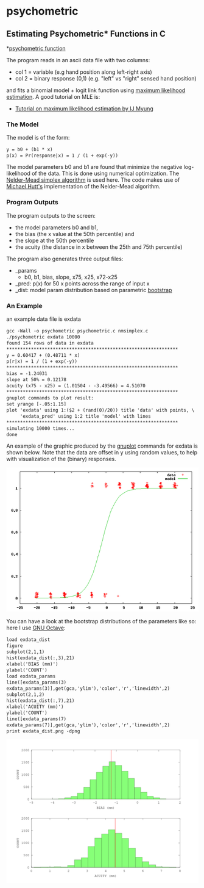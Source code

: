 psychometric
============

Estimating Psychometric* Functions in C
---------------------------------------

*[psychometric function](http://en.wikipedia.org/wiki/Psychometric_function)

The program reads in an ascii data file with two columns:

* col 1 = variable (e.g hand position along left-right axis)
* col 2 = binary response (0,1) (e.g. "left" vs "right" sensed hand position)

and fits a binomial model + logit link function using [maximum likelihood estimation](http://en.wikipedia.org/wiki/Maximum_likelihood). A good tutorial on MLE is:

* [Tutorial on maximum likelihood estimation by IJ Myung](http://www.sciencedirect.com/science/article/pii/S0022249602000287)

### The Model

The model is of the form:

	y = b0 + (b1 * x)
	p(x) = Pr(response|x) = 1 / (1 + exp(-y))

The model parameters b0 and b1 are found that minimize the negative log-likelihood of the data. This is done using numerical optimization. The [Nelder-Mead simplex algorithm](http://en.wikipedia.org/wiki/Nelder–Mead_method) is used here. The code makes use of [Michael Hutt's](http://www.mikehutt.com) implementation of the Nelder-Mead algorithm.

### Program Outputs

The program outputs to the screen:

* the model parameters b0 and b1,
* the bias (the x value at the 50th percentile) and
* the slope at the 50th percentile
* the acuity (the distance in x between the 25th and 75th percentile)

The program also generates three output files:

* _params
	* b0, b1, bias, slope, x75, x25, x72-x25
* _pred: p(x) for 50 x points across the range of input x
* _dist: model param distribution based on parametric [bootstrap](http://en.wikipedia.org/wiki/Bootstrapping_(statistics))

### An Example

an example data file is exdata

	gcc -Wall -o psychometric psychometric.c nmsimplex.c
	./psychometric exdata 10000
	found 154 rows of data in exdata
	***************************************************************
	y = 0.60417 + (0.48711 * x)
	p(r|x) = 1 / (1 + exp(-y))
	***************************************************************
	bias = -1.24031
	slope at 50% = 0.12178
	acuity (x75 - x25) = (1.01504 - -3.49566) = 4.51070
	***************************************************************
	gnuplot commands to plot result:
	set yrange [-.05:1.15]
	plot 'exdata' using 1:($2 + (rand(0)/20)) title 'data' with points, \
	     'exdata_pred' using 1:2 title 'model' with lines
	***************************************************************
	simulating 10000 times...
	done

An example of the graphic produced by the [gnuplot](http://www.gnuplot.info) commands for exdata is shown below. Note that the data are offset in y using random values, to help with visualization of the (binary) responses.

![Image](exdata_pred.gif)

You can have a look at the bootstrap distributions of the parameters like so: here I use [GNU Octave](http://www.gnu.org/software/octave/):

	load exdata_dist
	figure
	subplot(2,1,1)
	hist(exdata_dist(:,3),21)
	xlabel('BIAS (mm)')
	ylabel('COUNT')
	load exdata_params
	line([exdata_params(3) exdata_params(3)],get(gca,'ylim'),'color','r','linewidth',2)
	subplot(2,1,2)
	hist(exdata_dist(:,7),21)
	xlabel('ACUITY (mm)')
	ylabel('COUNT')
	line([exdata_params(7) exdata_params(7)],get(gca,'ylim'),'color','r','linewidth',2)
	print exdata_dist.png -dpng

![Image](exdata_dist.png)
